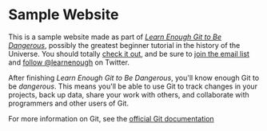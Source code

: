 # Sample Website

This is a sample website made as part of [*Learn Enough Git to Be Dangerous*](https://www.learnenough.com/git-tutorial), possibly the greatest beginner tutorial in the history of the Universe. You should totally [check it out](https://learnenough.com/git-tutorial), and be sure to [join the email list](https://www.learnenough.com/#email_list) and [follow @learnenough](https://twitter.com/learnenough) on Twitter.

After finishing *Learn Enough Git to Be Dangerous*, you'll know enough Git to be *dangerous*. This means you'll be able to use Git to track changes in your projects, back up data, share your work with others, and collaborate with programmers and other users of Git.

For more information on Git, see the [official Git documentation](https://git-scm.com)
